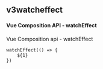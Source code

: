 ## v3watcheffect
#### Vue Composition API - watchEffect
Vue Composition api - watchEffect
```
watchEffect(() => {
	${1}
})
```